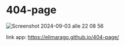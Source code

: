 # 404-page

![Screenshot 2024-09-03 alle 22 08 56](https://github.com/user-attachments/assets/18b85e49-18d4-42d3-8ed8-38fd3b7749d6)


link app: https://elimarago.github.io/404-page/
